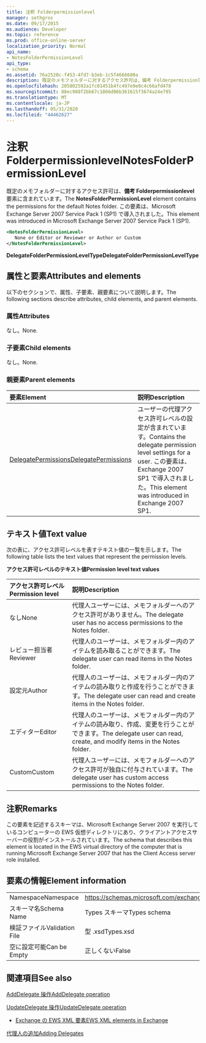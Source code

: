 ```yaml
---
title: 注釈 Folderpermissionlevel
manager: sethgros
ms.date: 09/17/2015
ms.audience: Developer
ms.topic: reference
ms.prod: office-online-server
localization_priority: Normal
api_name:
- NotesFolderPermissionLevel
api_type:
- schema
ms.assetid: 76a2520c-f453-4fd7-b3eb-1c5f4666680a
description: 既定のメモフォルダーに対するアクセス許可は、備考 Folderpermissionlevel 要素に含まれています。 この要素は、Microsoft Exchange Server 2007 Service Pack 1 (SP1) で導入されました。
ms.openlocfilehash: 205802592a1fc01451b4fc497e9e0c4c66afd478
ms.sourcegitcommit: 88ec988f2bb67c1866d06b361615f3674a24e795
ms.translationtype: MT
ms.contentlocale: ja-JP
ms.lasthandoff: 05/31/2020
ms.locfileid: "44462627"
---
```

# <a name="notesfolderpermissionlevel"></a><span data-ttu-id="83989-104">注釈 Folderpermissionlevel</span><span class="sxs-lookup"><span data-stu-id="83989-104">NotesFolderPermissionLevel</span></span>

<span data-ttu-id="83989-105">既定のメモフォルダーに対するアクセス許可は、**備考 Folderpermissionlevel**要素に含まれています。</span><span class="sxs-lookup"><span data-stu-id="83989-105">The **NotesFolderPermissionLevel** element contains the permissions for the default Notes folder.</span></span> <span data-ttu-id="83989-106">この要素は、Microsoft Exchange Server 2007 Service Pack 1 (SP1) で導入されました。</span><span class="sxs-lookup"><span data-stu-id="83989-106">This element was introduced in Microsoft Exchange Server 2007 Service Pack 1 (SP1).</span></span> 
  
```xml
<NotesFolderPermissionLevel>
   None or Editor or Reviewer or Author or Custom
</NotesFolderPermissionLevel>
```

 <span data-ttu-id="83989-107">**DelegateFolderPermissionLevelType**</span><span class="sxs-lookup"><span data-stu-id="83989-107">**DelegateFolderPermissionLevelType**</span></span>
## <a name="attributes-and-elements"></a><span data-ttu-id="83989-108">属性と要素</span><span class="sxs-lookup"><span data-stu-id="83989-108">Attributes and elements</span></span>

<span data-ttu-id="83989-109">以下のセクションで、属性、子要素、親要素について説明します。</span><span class="sxs-lookup"><span data-stu-id="83989-109">The following sections describe attributes, child elements, and parent elements.</span></span>
  
### <a name="attributes"></a><span data-ttu-id="83989-110">属性</span><span class="sxs-lookup"><span data-stu-id="83989-110">Attributes</span></span>

<span data-ttu-id="83989-111">なし。</span><span class="sxs-lookup"><span data-stu-id="83989-111">None.</span></span>
  
### <a name="child-elements"></a><span data-ttu-id="83989-112">子要素</span><span class="sxs-lookup"><span data-stu-id="83989-112">Child elements</span></span>

<span data-ttu-id="83989-113">なし。</span><span class="sxs-lookup"><span data-stu-id="83989-113">None.</span></span>
  
### <a name="parent-elements"></a><span data-ttu-id="83989-114">親要素</span><span class="sxs-lookup"><span data-stu-id="83989-114">Parent elements</span></span>

|<span data-ttu-id="83989-115">**要素**</span><span class="sxs-lookup"><span data-stu-id="83989-115">**Element**</span></span>|<span data-ttu-id="83989-116">**説明**</span><span class="sxs-lookup"><span data-stu-id="83989-116">**Description**</span></span>|
|:-----|:-----|
|[<span data-ttu-id="83989-117">DelegatePermissions</span><span class="sxs-lookup"><span data-stu-id="83989-117">DelegatePermissions</span></span>](delegatepermissions.md) <br/> |<span data-ttu-id="83989-118">ユーザーの代理アクセス許可レベルの設定が含まれています。</span><span class="sxs-lookup"><span data-stu-id="83989-118">Contains the delegate permission level settings for a user.</span></span> <span data-ttu-id="83989-119">この要素は、Exchange 2007 SP1 で導入されました。</span><span class="sxs-lookup"><span data-stu-id="83989-119">This element was introduced in Exchange 2007 SP1.</span></span>  <br/> |
   
## <a name="text-value"></a><span data-ttu-id="83989-120">テキスト値</span><span class="sxs-lookup"><span data-stu-id="83989-120">Text value</span></span>

<span data-ttu-id="83989-121">次の表に、アクセス許可レベルを表すテキスト値の一覧を示します。</span><span class="sxs-lookup"><span data-stu-id="83989-121">The following table lists the text values that represent the permission levels.</span></span>
  
<span data-ttu-id="83989-122">**アクセス許可レベルのテキスト値**</span><span class="sxs-lookup"><span data-stu-id="83989-122">**Permission level text values**</span></span>

|<span data-ttu-id="83989-123">**アクセス許可レベル**</span><span class="sxs-lookup"><span data-stu-id="83989-123">**Permission level**</span></span>|<span data-ttu-id="83989-124">**説明**</span><span class="sxs-lookup"><span data-stu-id="83989-124">**Description**</span></span>|
|:-----|:-----|
|<span data-ttu-id="83989-125">なし</span><span class="sxs-lookup"><span data-stu-id="83989-125">None</span></span>  <br/> |<span data-ttu-id="83989-126">代理人ユーザーには、メモフォルダーへのアクセス許可がありません。</span><span class="sxs-lookup"><span data-stu-id="83989-126">The delegate user has no access permissions to the Notes folder.</span></span>  <br/> |
|<span data-ttu-id="83989-127">レビュー担当者</span><span class="sxs-lookup"><span data-stu-id="83989-127">Reviewer</span></span>  <br/> |<span data-ttu-id="83989-128">代理人のユーザーは、メモフォルダー内のアイテムを読み取ることができます。</span><span class="sxs-lookup"><span data-stu-id="83989-128">The delegate user can read items in the Notes folder.</span></span>  <br/> |
|<span data-ttu-id="83989-129">設定元</span><span class="sxs-lookup"><span data-stu-id="83989-129">Author</span></span>  <br/> |<span data-ttu-id="83989-130">代理人のユーザーは、メモフォルダー内のアイテムの読み取りと作成を行うことができます。</span><span class="sxs-lookup"><span data-stu-id="83989-130">The delegate user can read and create items in the Notes folder.</span></span>  <br/> |
|<span data-ttu-id="83989-131">エディター</span><span class="sxs-lookup"><span data-stu-id="83989-131">Editor</span></span>  <br/> |<span data-ttu-id="83989-132">代理人のユーザーは、メモフォルダー内のアイテムの読み取り、作成、変更を行うことができます。</span><span class="sxs-lookup"><span data-stu-id="83989-132">The delegate user can read, create, and modify items in the Notes folder.</span></span>  <br/> |
|<span data-ttu-id="83989-133">Custom</span><span class="sxs-lookup"><span data-stu-id="83989-133">Custom</span></span>  <br/> |<span data-ttu-id="83989-134">代理人ユーザーには、メモフォルダーへのアクセス許可が独自に付与されています。</span><span class="sxs-lookup"><span data-stu-id="83989-134">The delegate user has custom access permissions to the Notes folder.</span></span>  <br/> |
   
## <a name="remarks"></a><span data-ttu-id="83989-135">注釈</span><span class="sxs-lookup"><span data-stu-id="83989-135">Remarks</span></span>

<span data-ttu-id="83989-136">この要素を記述するスキーマは、Microsoft Exchange Server 2007 を実行しているコンピューターの EWS 仮想ディレクトリにあり、クライアントアクセスサーバーの役割がインストールされています。</span><span class="sxs-lookup"><span data-stu-id="83989-136">The schema that describes this element is located in the EWS virtual directory of the computer that is running Microsoft Exchange Server 2007 that has the Client Access server role installed.</span></span>
  
## <a name="element-information"></a><span data-ttu-id="83989-137">要素の情報</span><span class="sxs-lookup"><span data-stu-id="83989-137">Element information</span></span>

|||
|:-----|:-----|
|<span data-ttu-id="83989-138">Namespace</span><span class="sxs-lookup"><span data-stu-id="83989-138">Namespace</span></span>  <br/> |https://schemas.microsoft.com/exchange/services/2006/types  <br/> |
|<span data-ttu-id="83989-139">スキーマ名</span><span class="sxs-lookup"><span data-stu-id="83989-139">Schema Name</span></span>  <br/> |<span data-ttu-id="83989-140">Types スキーマ</span><span class="sxs-lookup"><span data-stu-id="83989-140">Types schema</span></span>  <br/> |
|<span data-ttu-id="83989-141">検証ファイル</span><span class="sxs-lookup"><span data-stu-id="83989-141">Validation File</span></span>  <br/> |<span data-ttu-id="83989-142">型 .xsd</span><span class="sxs-lookup"><span data-stu-id="83989-142">Types.xsd</span></span>  <br/> |
|<span data-ttu-id="83989-143">空に設定可能</span><span class="sxs-lookup"><span data-stu-id="83989-143">Can be Empty</span></span>  <br/> |<span data-ttu-id="83989-144">正しくない</span><span class="sxs-lookup"><span data-stu-id="83989-144">False</span></span>  <br/> |
   
## <a name="see-also"></a><span data-ttu-id="83989-145">関連項目</span><span class="sxs-lookup"><span data-stu-id="83989-145">See also</span></span>



[<span data-ttu-id="83989-146">AddDelegate 操作</span><span class="sxs-lookup"><span data-stu-id="83989-146">AddDelegate operation</span></span>](adddelegate-operation.md)
  
[<span data-ttu-id="83989-147">UpdateDelegate 操作</span><span class="sxs-lookup"><span data-stu-id="83989-147">UpdateDelegate operation</span></span>](updatedelegate-operation.md)


- [<span data-ttu-id="83989-148">Exchange の EWS XML 要素</span><span class="sxs-lookup"><span data-stu-id="83989-148">EWS XML elements in Exchange</span></span>](ews-xml-elements-in-exchange.md)


[<span data-ttu-id="83989-149">代理人の追加</span><span class="sxs-lookup"><span data-stu-id="83989-149">Adding Delegates</span></span>](https://msdn.microsoft.com/library/3a744150-66a3-4a13-9433-793603ba5038%28Office.15%29.aspx)

